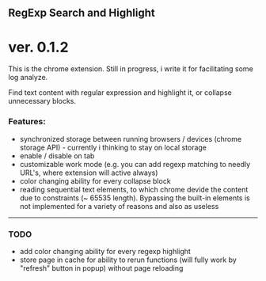 ## RegExp Search and Highlight
ver. 0.1.2
=============

This is the chrome extension.
Still in progress, i write it for facilitating some log analyze.

Find text content with regular expression and highlight it, or collapse unnecessary blocks. 


### Features:
* synchronized storage between running browsers / devices (chrome storage API) - currently i thinking to stay on local storage
* enable / disable on tab
* customizable work mode (e.g. you can add regexp matching to needly URL's, where extension will active always)
* color changing ability for every collapse block
* reading sequential text elements, to which chrome devide the content due to constraints (~ 65535 length). Bypassing the built-in elements is not implemented for a variety of reasons and also as useless

---------------------

### TODO
* add color changing ability for every regexp highlight
* store page in cache for ability to rerun functions (will fully work by "refresh" button in popup) without page reloading